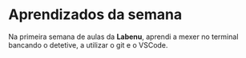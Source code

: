 # Aprendizados da semana

Na primeira semana de aulas da **Labenu**, aprendi a mexer no terminal bancando o detetive, a utilizar o git e o VSCode.